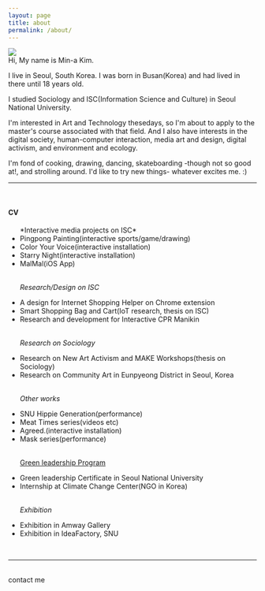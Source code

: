```yaml
---
layout: page
title: about
permalink: /about/
---
```


<img class="col one right" src="/img/prof_pic.jpg">

<br/>
Hi, My name is Min-a Kim.

I live in Seoul, South Korea. I was born in Busan(Korea) and had lived in there until 18 years old.

I studied Sociology and ISC(Information Science and Culture) in Seoul National University.

I'm interested in Art and Technology thesedays, so I'm about to apply to the master's course associated with that field. And I also have interests in the digital society, human-computer interaction, media art and design, digital activism, and environment and ecology.

I'm fond of cooking, drawing, dancing, skateboarding -though not so good at!, and strolling around. I'd like to try new things- whatever excites me. :)


***
<br/>

<h4> CV </h4>
<p>
<ul>
*Interactive media projects on ISC*
<li>Pingpong Painting(interactive sports/game/drawing)</li>
<li>Color Your Voice(interactive installation)</li>
<li>Starry Night(interactive installation)</li>
<li>MalMal(iOS App)</li>
<br/>

*Research/Design on ISC*
<li>A design for Internet Shopping Helper on Chrome extension</li>
<li>Smart Shopping Bag and Cart(IoT research, thesis on ISC)</li>
<li>Research and development for Interactive CPR Manikin</li>
<br/>

*Research on Sociology*
<li>Research on New Art Activism and MAKE Workshops(thesis on Sociology)</li>
<li>Research on Community Art in Eunpyeong District in Seoul, Korea</li>
<br/>

*Other works*
<li>SNU Hippie Generation(performance)</li>
<li>Meat Times series(videos etc)</li>
<li>Agreed.(interactive installation)</li>
<li>Mask series(performance)</li>
<br/>

<a href="http://aiees.snu.ac.kr/greenleadership/website/index.php" target="blank">Green leadership Program</a>
<li>Green leadership Certificate in Seoul National University</li>
<li>Internship at Climate Change Center(NGO in Korea)</li>
<br/>

*Exhibition*
<li>Exhibition in Amway Gallery</li>
<li>Exhibition in IdeaFactory, SNU</li>
</ul>
</p>

<br/>
<hr/>
<br/>
<span class="contacticon center">
	<a href="lucid2713@gmail.com"><i class="fa fa-envelope-square"></i></a>
	<a href="https://github.com/lucid2713/" target="_blank"><i class="fa fa-github-square"></i></a>
	<a href="https://www.linkedin.com" target="_blank"><i class="fa fa-linkedin-square"></i></a>
	<a href="https://vimeo.com/user38129979/videos" target="_blank"><i class="fa fa-vimeo-square"></i></a>
	<a href="https://twitter.com" target="_blank"><i class="fa fa-facebook-official"></i></a>


<div class="col three caption">
	contact me
</div>
